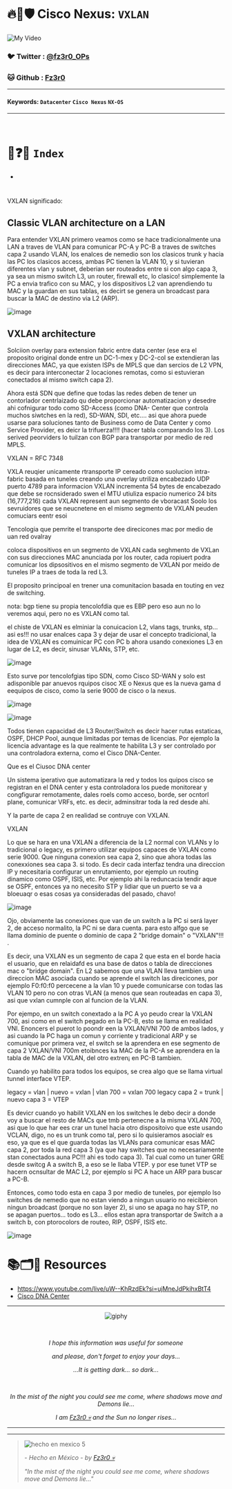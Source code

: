 # 🔥🧱🛡️ Cisco Nexus: `VXLAN`

![My Video](https://user-images.githubusercontent.com/94720207/165892585-b830998d-d7c5-43b4-a3ad-f71a07b9077e.gif)


### 🐦 Twitter  : [@fz3r0_OPs](https://twitter.com/Fz3r0_OPs)
### 🐱 Github  : [Fz3r0](https://github.com/fz3r0) 

---
 
#### Keywords: `Datacenter` `Cisco Nexus` `NX-OS`

---

<br>

# 📝❓📄 `Index`

- 

# 

VXLAN significado: 

## Classic VLAN architecture on a LAN

Para entender VXLAN primero veamos como se hace tradicionalmente una LAN a traves de VLAN para comunicar PC-A y PC-B a traves de switches capa 2 usando VLAN, los enalces de nemedio son los clasicos trunk y hacia las PC los clasicos access, ambas PC tienen la VLAN 10, y si tuvieran diferentes vlan y subnet, deberian ser routeados entre si con algo capa 3, ya sea un mismo switch L3, un router, firewall etc, lo clasico! simplemente la PC a envia trafico con su MAC, y los dispositivos L2 van aprendiendo tu MAC y la guardan en sus tablas, es decirt se genera un broadcast para buscar la MAC de destino via L2 (ARP). 

![image](https://github.com/user-attachments/assets/6ca80d48-648c-4084-947b-5479b96325a5)



## VXLAN architecture 

Solciion overlay para extension fabric entre data center (ese era el proposito original donde entre un DC-1-mex y DC-2-col se extendieran las direcciones MAC, ya que existen ISPs de MPLS que dan sercios de L2 VPN, es decir para interconectar 2 locaciones remotas, como si estuvieran conectados al mismo switch capa 2).

Ahora está SDN que define que todas las redes deben de tener un contorlador centrlaizado qu debe proporcionar automatizacion y desedre ahi cofnigurar todo como SD-Access (como DNA- Center que controla muchos siwtches en la red), SD-WAN, SDI, etc.... asi que ahora puede usarse para soluciones tanto de Business como de Data Center y como Service Provider, es deicr la trifuerza!!!! (hacer tabla comparando los 3). Los serived peorviders lo tuilzan con BGP para transportar por medio de red MPLS. 

VXLAN = RFC 7348

VXLA reuqier unicamente rtransporte IP
cereado como suolucion intra-fabric basada en tuneles creando una overlay
utriliza encabezado UDP puerto 4789 para informacion VXLAN
incrementa 54 bytes de encabezado que debe se rocnsiderado swen el MTU
utiuliza espacio numerico 24 bits (16,777,216)
cada VXLAN represent aun segmento de vboracast
Soolo los sevruidores que se neucnetene en el mismo segmento de VXLAN peuden comuciars eentr esoi 

Tencologia que pemrite el transporte dee direcicones mac por medio de uan red ovalray

coloca dispositivos en un segmento de VXLAN cada seghmento de VXLan con sus direcciones MAC anunciada por los router, cada ropiuert podra comunicar los dipsositivos en el mismo segmento de VXLAN por meido de tuneles IP a traes de toda la red L3.

El proposito principoal en trener una comunitacion basada en touting en vez de switching. 

nota: bgp tiene su propia tencolofdia que es EBP pero eso aun no lo veremos aqui, pero no es VXLAN como tal. 

el chiste de VXLAN es elminiar la conuicacion L2, vlans tags, trunks, stp... asi es!!! no usar enalces capa 3 y dejar de usar el concepto tradicional, la idea de VXLAN es comuinicar PC con PC b ahora usando conexiones L3 en lugar de L2, es decir, sinusar VLANs, STP, etc.

![image](https://github.com/user-attachments/assets/dc08c7a8-b000-4dfa-a5b5-3bd25fc54949)


Esto surve por tencolofgias tipo SDN, como Cisco SD-WAN y solo est adisponible par anuevos rquipos cisoc XE o Nexus que es la nueva gama d eequipos de cisco, como la serie 9000 de cisco o la nexus.   

![image](https://github.com/user-attachments/assets/3b5dab0a-1ea5-4d30-b990-82a35931aedd)

![image](https://github.com/user-attachments/assets/75f830c2-1e1f-47c5-9b6d-42ceb4077e31)

Todos tienen capacidad de L3 Router/Switch es decir hacer rutas estaticas, OSPF, DHCP Pool, aunque limitadas por temas de licencias. Por ejemplo la licencia advantage es la que realmente te habilita L3 y ser controlado por una controladora externa, como el Cisco DNA-Center. 

Que es el Ciusoc DNA center

Un sistema iperativo que automatizara la red y todos los quipos cisco se registran en el DNA center y esta controladora los puede monitorear y congfigurar remotamente, dales roels como acceso, borde, ser ocntorl plane, comunicar VRFs, etc. es decir, adminsitrar toda la red desde ahi. 

Y la parte de capa 2 en realidad se contruye con VXLAN. 

VXLAN

Lo que se hara en una VXLAN a diferencia de la L2 normal con VLANs y lo tradicional o legacy, es primero utilizar equipos capaces de VXLAN como serie 9000. 
Que ninguna conexion sea capa 2, sino que ahora todas las conexxiones sea capa 3. si todo. Es decir cada interfaz tendra una direccion IP y necesitaria configurar un enrutamiento, por ejemplo un routing dinamico como OSPF, ISIS, etc.  Por ejemplo ahi la reduncacia tendir aque se OSPF, entonces ya no necesito STP y lidiar que un puerto se va a bloeuaqr o esas cosas ya consideradas del pasado, chavo! 

![image](https://github.com/user-attachments/assets/f2a90c1a-cea4-43e5-8bbe-89ac96b06b88)


Ojo, obviamente las conexiones que van de un switch a la PC si será layer 2, de acceso normalito, la PC ni se dara cuenta. para esto alfgo que se llama dominio de puente o dominio de capa 2 "bridge domain" o "VXLAN"!!! . 

Es decir, una VXLAN es un segmento de capa 2 que esta en el borde hacia el usuario, que en relaidafd es una base de datos o tabla de direcciones mac o "bridge domain". En L2 sabemos que una VLAN lleva tambien una direccion MAC asociada cuando se aprende el switch las direcicones, por ejemplo F0:f0:f0 percecene a la vlan 10 y puede comunicarse con todas las VLAN 10 pero no con otras VLAN (a menos que sean routeadas en capa 3), asi que vxlan cumnple con al funcion de la VLAN. 

Por ejempo, en un switch conextado a la PC A yo peudo crear la VXLAN 700, asi como en el switch pegado en la PC-B, esto se llama en realidad VNI. Enoncers el puerot lo poondr een la VXLAN/VNI 700 de ambos lados, y asi cuando la PC haga un comun y corriente y tradicional ARP y se comunique por primera vez, el switch se la aprendera en ese segmento de capa 2 VXLAN/VNI 700m etoibnces ka MAC de la PC-A se aprendera en la tabla de MAC de la VXLAN, del otro extren¡ en PC-B tambien. 

Cuando yo habilito para todos los equipos, se crea algo que se llama virtual tunnel interface VTEP.

legacy = vlan | nuevo = vxlan | vlan 700 = vxlan 700
legacy capa 2  = trunk | nuevo capa 3 = VTEP

Es devicr cuando yo habilit VXLAN en los switches le debo decir a donde voy a buscar el resto de MACs que tmb pertenecne a la misma VXLAN 700, asi que lo que har ees crar un tunel hacia otro dispositoivo que este usando VCLAN, digo, no es un trunk como tal, pero si lo quisieramos asocialr es eso, ya que es el que guarda todas las VLANs para comunicar esas MAC capa 2, por toda la red capa 3 (ya que hay switches que no necesariamente stan conectados  auna PC!!! ahi es todo capa 3). Tal cual como un tuner GRE desde switcg A a switch B, a eso se le llaba VTEP. y por ese tunet VTP se hacern ocnsultar de MAC L2, por ejemplo si PC A hace un ARP para buscar a PC-B. 

Entonces, como todo esta en capa 3 por medio de tuneles, por ejemplo lso switches de nemedio que no estan viendo a ningun usuario no reicibieron ningun broadcast (porque no son layer 2), si uno se apaga no hay STP, no se apagan puertos... todo es L3... ellos estan apra transportar de Switch a a switch b, con ptorocolors de routeo, RIP, OSPF, ISIS etc. 

![image](https://github.com/user-attachments/assets/27a6b1df-8259-4807-b3a0-7d97d70086c0)




# 📚🗂️🎥 Resources

- https://www.youtube.com/live/uW--KhRzdEk?si=ujMneJdPkihxBtT4
- [Cisco DNA Center](https://www.ciscolive.com/c/dam/r/ciscolive/emea/docs/2023/pdf/BRKOPS-2077.pdf)



  
---

<span align="center"> <p align="center"> ![giphy](https://user-images.githubusercontent.com/94720207/166587250-292d9a9f-e590-4c25-a678-d457e2268e85.gif) </p> </span> 



&nbsp;

<span align="center"> <p align="center"> _I hope this information was useful for someone_ </p> </span> 
<span align="center"> <p align="center"> _and please, don't forget to enjoy your days..._ </p> </span> 
<span align="center"> <p align="center"> _...It is getting dark... so dark..._ </p> </span> 

&nbsp;

<span align="center"> <p align="center"> _In the mist of the night you could see me come, where shadows move and Demons lie..._ </p> </span> 
<span align="center"> <p align="center"> _I am [Fz3r0 💀](https://github.com/Fz3r0/) and the Sun no longer rises..._ </p> </span> 

---






---

> ![hecho en mexico 5](https://user-images.githubusercontent.com/94720207/166068790-fa1f243d-2db9-4810-a6e4-eb3c4ad23700.png)
>
> _- Hecho en México - by [Fz3r0 💀](https://github.com/Fz3r0/)_  
>
> _"In the mist of the night you could see me come, where shadows move and Demons lie..."_ 

